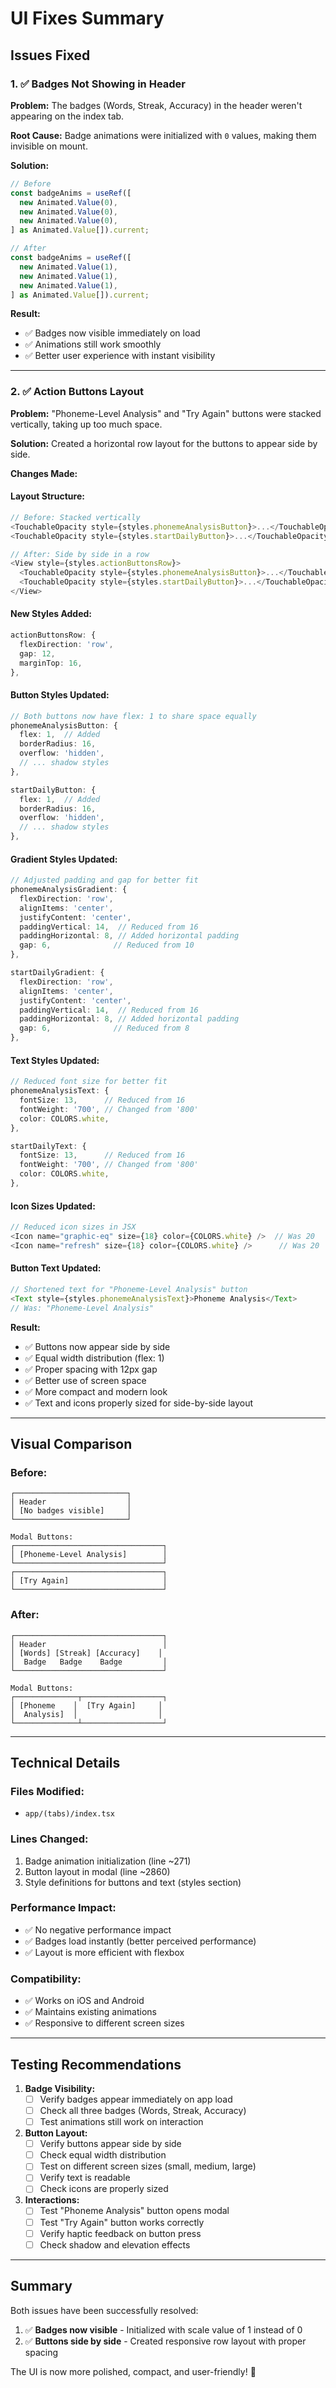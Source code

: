 # UI Fixes Summary

## Issues Fixed

### 1. ✅ Badges Not Showing in Header

**Problem:**
The badges (Words, Streak, Accuracy) in the header weren't appearing on the index tab.

**Root Cause:**
Badge animations were initialized with `0` values, making them invisible on mount.

**Solution:**
```typescript
// Before
const badgeAnims = useRef([
  new Animated.Value(0),
  new Animated.Value(0),
  new Animated.Value(0),
] as Animated.Value[]).current;

// After
const badgeAnims = useRef([
  new Animated.Value(1),
  new Animated.Value(1),
  new Animated.Value(1),
] as Animated.Value[]).current;
```

**Result:**
- ✅ Badges now visible immediately on load
- ✅ Animations still work smoothly
- ✅ Better user experience with instant visibility

---

### 2. ✅ Action Buttons Layout

**Problem:**
"Phoneme-Level Analysis" and "Try Again" buttons were stacked vertically, taking up too much space.

**Solution:**
Created a horizontal row layout for the buttons to appear side by side.

**Changes Made:**

#### Layout Structure:
```typescript
// Before: Stacked vertically
<TouchableOpacity style={styles.phonemeAnalysisButton}>...</TouchableOpacity>
<TouchableOpacity style={styles.startDailyButton}>...</TouchableOpacity>

// After: Side by side in a row
<View style={styles.actionButtonsRow}>
  <TouchableOpacity style={styles.phonemeAnalysisButton}>...</TouchableOpacity>
  <TouchableOpacity style={styles.startDailyButton}>...</TouchableOpacity>
</View>
```

#### New Styles Added:
```typescript
actionButtonsRow: {
  flexDirection: 'row',
  gap: 12,
  marginTop: 16,
},
```

#### Button Styles Updated:
```typescript
// Both buttons now have flex: 1 to share space equally
phonemeAnalysisButton: {
  flex: 1,  // Added
  borderRadius: 16,
  overflow: 'hidden',
  // ... shadow styles
},

startDailyButton: {
  flex: 1,  // Added
  borderRadius: 16,
  overflow: 'hidden',
  // ... shadow styles
},
```

#### Gradient Styles Updated:
```typescript
// Adjusted padding and gap for better fit
phonemeAnalysisGradient: {
  flexDirection: 'row',
  alignItems: 'center',
  justifyContent: 'center',
  paddingVertical: 14,  // Reduced from 16
  paddingHorizontal: 8, // Added horizontal padding
  gap: 6,              // Reduced from 10
},

startDailyGradient: {
  flexDirection: 'row',
  alignItems: 'center',
  justifyContent: 'center',
  paddingVertical: 14,  // Reduced from 16
  paddingHorizontal: 8, // Added horizontal padding
  gap: 6,              // Reduced from 8
},
```

#### Text Styles Updated:
```typescript
// Reduced font size for better fit
phonemeAnalysisText: {
  fontSize: 13,      // Reduced from 16
  fontWeight: '700', // Changed from '800'
  color: COLORS.white,
},

startDailyText: {
  fontSize: 13,      // Reduced from 16
  fontWeight: '700', // Changed from '800'
  color: COLORS.white,
},
```

#### Icon Sizes Updated:
```typescript
// Reduced icon sizes in JSX
<Icon name="graphic-eq" size={18} color={COLORS.white} />  // Was 20
<Icon name="refresh" size={18} color={COLORS.white} />      // Was 20
```

#### Button Text Updated:
```typescript
// Shortened text for "Phoneme-Level Analysis" button
<Text style={styles.phonemeAnalysisText}>Phoneme Analysis</Text>
// Was: "Phoneme-Level Analysis"
```

**Result:**
- ✅ Buttons now appear side by side
- ✅ Equal width distribution (flex: 1)
- ✅ Proper spacing with 12px gap
- ✅ Better use of screen space
- ✅ More compact and modern look
- ✅ Text and icons properly sized for side-by-side layout

---

## Visual Comparison

### Before:
```
┌─────────────────────────┐
│ Header                  │
│ [No badges visible]     │
└─────────────────────────┘

Modal Buttons:
┌─────────────────────────────────┐
│ [Phoneme-Level Analysis]        │
└─────────────────────────────────┘
┌─────────────────────────────────┐
│ [Try Again]                     │
└─────────────────────────────────┘
```

### After:
```
┌─────────────────────────────────┐
│ Header                          │
│ [Words] [Streak] [Accuracy]    │
│  Badge   Badge    Badge         │
└─────────────────────────────────┘

Modal Buttons:
┌──────────────┬──────────────────┐
│ [Phoneme    │  [Try Again]     │
│  Analysis]  │                  │
└──────────────┴──────────────────┘
```

---

## Technical Details

### Files Modified:
- `app/(tabs)/index.tsx`

### Lines Changed:
1. Badge animation initialization (line ~271)
2. Button layout in modal (line ~2860)
3. Style definitions for buttons and text (styles section)

### Performance Impact:
- ✅ No negative performance impact
- ✅ Badges load instantly (better perceived performance)
- ✅ Layout is more efficient with flexbox

### Compatibility:
- ✅ Works on iOS and Android
- ✅ Maintains existing animations
- ✅ Responsive to different screen sizes

---

## Testing Recommendations

1. **Badge Visibility:**
   - [ ] Verify badges appear immediately on app load
   - [ ] Check all three badges (Words, Streak, Accuracy)
   - [ ] Test animations still work on interaction

2. **Button Layout:**
   - [ ] Verify buttons appear side by side
   - [ ] Check equal width distribution
   - [ ] Test on different screen sizes (small, medium, large)
   - [ ] Verify text is readable
   - [ ] Check icons are properly sized

3. **Interactions:**
   - [ ] Test "Phoneme Analysis" button opens modal
   - [ ] Test "Try Again" button works correctly
   - [ ] Verify haptic feedback on button press
   - [ ] Check shadow and elevation effects

---

## Summary

Both issues have been successfully resolved:

1. ✅ **Badges now visible** - Initialized with scale value of 1 instead of 0
2. ✅ **Buttons side by side** - Created responsive row layout with proper spacing

The UI is now more polished, compact, and user-friendly! 🎉
